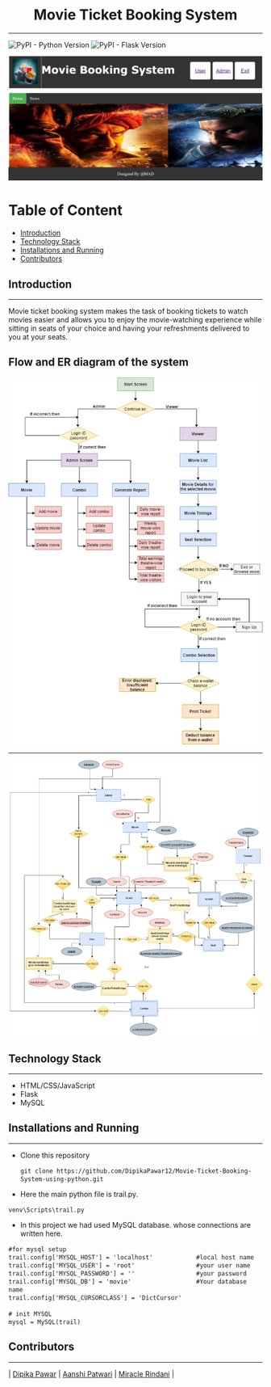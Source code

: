 <h1 align = "center">
    Movie Ticket Booking System
</h1>

---

<img alt="PyPI - Python Version" src="https://img.shields.io/badge/python%20vesion-3.7.4-green"> <img alt="PyPI - Flask Version" src="https://img.shields.io/badge/flask%20version-1.1.2-blue">

<p>
<img src = "MBS.png">
</p>

<h1>Table of Content</h1>

- [Introduction](#introduction)
- [Technology Stack](#technology-stack)
- [Installations and Running](#installations-and-running)
- [Contributors](#contributors)



## Introduction

---
Movie ticket booking system makes the task of booking tickets to watch movies easier and allows you to enjoy the movie-watching experience while sitting in seats of your choice and having your refreshments delivered to you at your seats.

## Flow and ER diagram of the system
<img src = "Flow.png">

---
<img src = "ER.png">

## Technology Stack

---

- HTML/CSS/JavaScript
- Flask
- MySQL

## Installations and Running

---

- Clone this repository

  ```
  git clone https://github.com/DipikaPawar12/Movie-Ticket-Booking-System-using-python.git
  ```
 
- Here the main python file is trail.py. 
 ```
 venv\Scripts\trail.py
 ```
 - In this project we had used MySQL database. whose connections are written here.
```
#for mysql setup
trail.config['MYSQL_HOST'] = 'localhost'            #local host name
trail.config['MYSQL_USER'] = 'root'                 #your user name
trail.config['MYSQL_PASSWORD'] = ''                 #your password
trail.config['MYSQL_DB'] = 'movie'                  #Your database name
trail.config['MYSQL_CURSORCLASS'] = 'DictCursor'

# init MYSQL
mysql = MySQL(trail)
```




## Contributors

---

| [Dipika Pawar](https://github.com/DipikaPawar12)                                                                                                            | [Aanshi Patwari](https://github.com/aanshi18)                                                                                                            | [Miracle Rindani](https://github.com/mrindani)                                                                                                |
